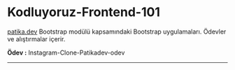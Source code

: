 # Kodluyoruz-Frontend-101


[patika.dev](https://app.patika.dev/moduller/bootstrap/odev1) Bootstrap modülü kapsamındaki Bootstrap uygulamaları. Ödevler ve alıştırmalar içerir.

**Ödev  :**
       Instagram-Clone-Patikadev-odev
     
---
